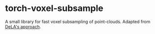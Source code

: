 # torch-voxel-subsample
A small library for fast voxel subsampling of point-clouds. Adapted from [DeLA's approach](https://github.com/Matrix-ASC/DeLA_v2/blob/main/utils/cutils/srcs/grid_subsampling.cpp).
